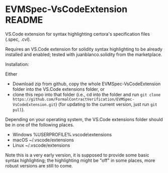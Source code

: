 # EVMSpec-VsCodeExtension README

VS.Code extension for syntax highlighting certora's specification files (.spec, .cvl).

Requires an VS.Code extension for solidity syntax highlighting to be already installed and enabled; tested with juanblanco.solidity from the marketplace.

Installation: 

Either
 - Download zip from github, copy the whole EVMSpec-VsCodeExtension folder into the VS.Code extensions folder, or
 - clone this repo into that folder (i.e., cd into the folder and run `git clone https://github.com/FormalContractVerification/EVMSpec-VsCodeExtension.git`) (for updating to the current version, just run `git pull`).

Depending on your operating system, the VS.Code extensions folder should be in one of the following places.
 * Windows %USERPROFILE%\.vscode\extensions
 * macOS ~/.vscode/extensions
 * Linux ~/.vscode/extensions

Note this is a very early version, it is supposed to provide some basic syntax highlighting; the highlighting might be "off" in some places, more robust versions are still to come.
